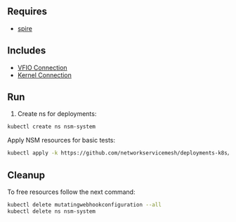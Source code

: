 ## Requires

- [spire](../spire)

## Includes

- [VFIO Connection](../use-cases/Vfio2Noop)
- [Kernel Connection](../use-cases/SriovKernel2Noop)

## Run

1. Create ns for deployments:
```bash
kubectl create ns nsm-system
```

Apply NSM resources for basic tests:
```bash
kubectl apply -k https://github.com/networkservicemesh/deployments-k8s/examples/sriov?ref=0df39a157b2f982af8fc46c9e1a71f801418cb76
```

## Cleanup

To free resources follow the next command:
```bash
kubectl delete mutatingwebhookconfiguration --all
kubectl delete ns nsm-system
```
